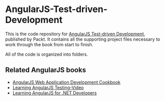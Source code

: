 # AngularJS-Test-driven-Development

This is the code repository for [AngularJS Test-driven Development](https://www.packtpub.com/web-development/angularjs-test-driven-development?utm_source=github&utm_medium=repository&utm_campaign=9781784398835), published by Packt. It contains all the supporting project files necessary to work through the book from start to finish.

All of the code is organized into folders.

## Related AngularJS books

* [AngularJS Web Application Development Cookbook](https://www.packtpub.com/web-development/angularjs-web-application-development-cookbook?utm_source=github&utm_medium=repository&utm_campaign=9781783283354)
* [Learning AngularJS Testing-Video](https://www.packtpub.com/web-development/learning-angularjs-testing-video?utm_source=github&utm_medium=repository&utm_campaign=9781782174899)
* [Learning AngularJS for .NET Developers](https://www.packtpub.com/web-development/learning-angularjs-net-developers?utm_source=github&utm_medium=repository&utm_campaign=9781783986606)
